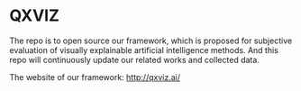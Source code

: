 # QXVIZ
The repo is to open source our framework, which is proposed for subjective evaluation of visually explainable artificial intelligence methods.  And this repo will continuously update our related works and collected data.

The website of our framework: http://qxviz.ai/
